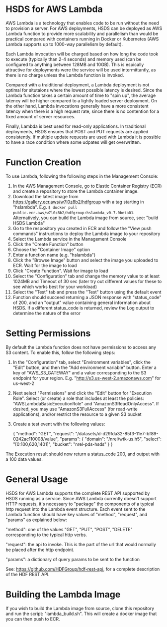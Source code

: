HSDS for AWS Lambda
===================

AWS Lambda is a technology that enables code to be run without the need to provision a server.  For AWS deployments, HSDS can be deployed as AWS Lambda function to provide more scalability and parallelism than would be practical compared with containers running in Docker or Kubernetes (AWS Lambda supports up to 1000-way parallelism by default).  

Each Lambda invocation will be charged based on how long the code took to execute (typically than 2-4 seconds) and memory used (can be configured to anything between 128MB and 10GB). This is espically attractive for deployments were the service will be used intermittantly, as there is no charge unless the Lambda function is invoked.

Compared with a traiditional deployment, a Lambda deployment is not optimal for situtaions where the lowest possible latency is desired.  Since the Lambda function takes a certain amount of time to "spin up",
the average latency will be higher compared to a lightly loaded server deployment.  On the other hand, Lambda invocations generally have a more consistent latency when there is a high request rate, since there is no contention for a fixed amount of server resources.

Finally, Lambda is best used for read-only applications.  In traditional deployments, HSDS ensures that POST and PUT requests are applied consistently.  If multiple update requests are used with Lambda it is possible to have a race condition where some udpates will get overwritten.

Function Creation
=================

To use Lambda, following the following steps in the Management Console:

1. In the AWS Management Console, go to Elastic Container Registry (ECR) and create a repository to store the Lambda container image.
2. Download the latest image from https://gallery.ecr.aws/w7l0z8b2/hdfgroup with a tag starting in "hslambda".  E.g. `$ docker pull public.ecr.aws/w7l0z8b2/hdfgroup:hslambda_v0.7.0beta01`.  Alternatively, you can build the Lambda image from source, see: "build HSDS Lambda"
3. Go to the respository you created in ECR and follow the "View push commands" instructions to deploy the Lambda image to your repository
4. Select the Lambda service in the Management Console
5. Click the "Create Function" button
6. Choose the "Container Image" option
7. Enter a function name (e.g. "hslambda")
8. Click the "Browse Image" button and select the image you uploaded to ECR.  Wait for the image to load
9. Click "Create Function". Wait for image to load
10. Select the "Configuration" tab and change the memory value to at least 1024MB and Timeout of 30 sec (later try out different values for these to see which works best for your workload)
11. Select the "Test" tab and press the "Test" button using the default event
12. Function should succeed returning a JSON response with "status_code" of 200, and an "output" value containing general information about HSDS.  If a different status_code is returned, review the Log output to determine the nature of the error


Setting Permissions
===================

By default the Lambda function does not have permissions to access any S3 content.  To enable this, follow the following steps:

1. In the "Configuration" tab, select "Environment variables", click the "Edit" button, and then the "Add environment variable" button.  Enter a key of "AWS_S3_GATEWAY" and a value corresponding to the S3 endpoint for your region.  E.g. "http://s3.us-west-2.amazonaws.com" for us-west-2
2. Next select "Permissions" and click the "Edit" button for "Execution Role".  Select (or create) a role that includes at least the policies: "AWSLambdaBasicExecutionRole" and "AmazonS3ReadOnlyAccess".  If desired, you may use "AmazonS3FullAccess" (for read-write applications), and/or restrict the resource to a given S3 bucket
3. Create a test event with the following values:

    {
      "method": "GET",
      "request": "/datasets/d-d29fda32-85f3-11e7-bf89-0242ac110008/value",
      "params": {
        "domain": "/nrel/wtk-us.h5",
        "select": "[0:100,620,1401]",
        "bucket": "nrel-pds-hsds"
      }
    }

The Execution result should now return a status_code 200, and output with a 100 data values.

General Usage
=============

HSDS for AWS Lambda supports the complete REST API supported by HSDS running as a service.  Since AWS Lambda currently doesn't support HTTP requests, it's necessary to "package" the components of a typical 
http request into the Lambda event structure.  Each event sent to the Lambda function should have key values of "method", "request", and "params" as explained below:

"method": one of the values "GET", "PUT", "POST", "DELETE" corresponding to the typical http verbs.
 
"request": the api to invoke.  This is the part of the url that would normally be placed after the http endpoint.

"params": a dictionary of query params to be sent to the function

See: https://github.com/HDFGroup/hdf-rest-api, for a complete description of the HDF REST API.

Building the Lambda Image
=========================

If you wish to build the Lambda image from source, clone this repository and run the script: "lambda_build.sh".  This will create a docker image that you can then push to ECR.

